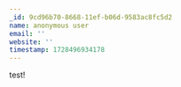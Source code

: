 ```yaml
---
_id: 9cd96b70-8668-11ef-b06d-9583ac8fc5d2
name: anonymous user
email: ''
website: ''
timestamp: 1728496934178
---
```

test!
